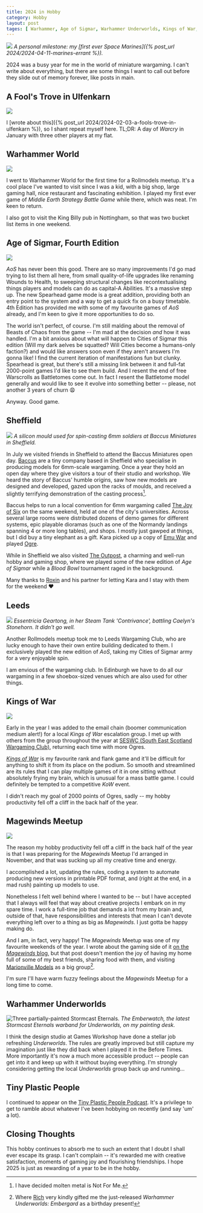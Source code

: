 ```yaml
---
title: 2024 in Hobby
category: Hobby
layout: post
tages: [ Warhammer, Age of Sigmar, Warhammer Underworlds, Kings of War, Magewinds, Baccus M ]
---
```


![](/images/2024/04/hobby/tactical-fireteam.jpg)
*A personal milestone: my [first ever Space Marines]({% post_url 2024/2024-04-11-marines-errant %}).*

2024 was a busy year for me in the world of miniature wargaming. I can't write about everything, but there are some things I want to call out before they slide out of memory forever, like posts in main.

<!--more-->

## A Fool's Trove in Ulfenkarn

![](/images/2024/02/hobby/darkshard.jpg)

I [wrote about this]({% post_url 2024/2024-02-03-a-fools-trove-in-ulfenkarn %}), so I shant repeat myself here. TL;DR: A day of *Warcry* in January with three other players at my flat. 

## Warhammer World

![](/images/2025/01/2024-in-hobby/warhammer-world.jpg)

I went to Warhammer World for the first time for a Rollmodels meetup. It's a cool place I've wanted to visit since I was a kid, with a big shop, large gaming hall, nice restaurant and fascinating exhibition. I played my first ever game of *Middle Earth Strategy Battle Game* while there, which was neat. I'm keen to return.

I also got to visit the King Billy pub in Nottingham, so that was two bucket list items in one weekend.

## Age of Sigmar, Fourth Edition

![](/images/2025/01/2024-in-hobby/angry-stormcast.jpg)

*AoS* has never been this good. There are so many improvements I'd go mad trying to list them all here, from small quality-of-life upgrades like renaming Wounds to Health, to sweeping structural changes like recontextualising things players and models can do as capital-A Abilities. It's a massive step up. The new Spearhead game mode is a great addition, providing both an entry point to the system and a way to get a quick fix on a busy timetable. 4th Edition has provided me with some of my favourite games of *AoS* already, and I'm keen to give it more opportunities to do so.

The world isn't perfect, of course. I'm still malding about the removal of Beasts of Chaos from the game -- I'm mad at the decision *and* how it was handled. I'm a bit anxious about what will happen to Cities of Sigmar this edition (Will my dark aelves be squatted? Will Cities become a humans-only faction?) and would like answers soon even if they aren't answers I'm gonna like! I find the current iteration of manifestations fun but clunky. Spearhead is great, but there's still a missing link between it and full-fat 2000-point games I'd like to see them build. And I resent the end of free Warscrolls as Battletomes come out. In fact I resent the Battletome model generally and would like to see it evolve into something better -- please, not another 3 years of churn 😩 

Anyway. Good game.

## Sheffield

![](/images/2025/01/2024-in-hobby/6mm-mold.jpg)
*A silicon mould used for spin-casting 6mm soldiers at Baccus Miniatures in Sheffield.*

In July we visited friends in Sheffield to attend the Baccus Miniatures open day. [Baccus](baccus) are a tiny company based in Sheffield who specialise in producing models for 6mm-scale wargaming. Once a year they hold an open day where they give visitors a tour of their studio and workshop. We heard the story of Baccus' humble origins, saw how new models are designed and developed, gazed upon the racks of moulds, and received a slightly terrifying demonstration of the casting process[^1].

[baccus]: https://www.baccus6mm.com/

[^1]: I have decided molten metal is Not For Me.

Baccus helps to run a local convention for 6mm wargaming called [The Joy of Six](six) on the same weekend, held at one of the city's universities. Across several large rooms were distributed dozens of demo games for different systems, epic playable dioramas (such as one of the Normandy landings spanning 4 or more long tables), and shops. I mostly just gawped at things, but I did buy a tiny elephant as a gift. Kara picked up a copy of [Emu War](emu) and played [Ogre](ogre).

[six]: http://www.joysofsix.co.uk/
[emu]: https://www.2d6wargaming.com/products/emu-war
[ogre]: https://www.sjgames.com/ogre/

While in Sheffield we also visited [The Outpost](outpost), a charming and well-run hobby and gaming shop, where we played some of the new edition of *Age of Sigmar* while a *Blood Bowl* tournament raged in the background. 

Many thanks to [Roxin](https://bsky.app/profile/archaeonick.bsky.social) and his partner for letting Kara and I stay with them for the weekend ❤️

## Leeds

![](/images/2025/01/2024-in-hobby/tank-v-stonehorn.jpg)
*Essentricia Geartong, in her Steam Tank 'Contrivance', battling Caelyn's Stonehorn. It didn't go well.*

Another Rollmodels meetup took me to Leeds Wargaming Club, who are lucky enough to have their own entire building dedicated to them. I exclusively played the new edition of *AoS*, taking my Cities of Sigmar army for a very enjoyable spin. 

I am envious of the wargaming club. In Edinburgh we have to do all our wargaming in a few shoebox-sized venues which are also used for other things.

## Kings of War

![](/images/2025/01/2024-in-hobby/kings-of-war.jpg)

Early in the year I was added to the email chain (boomer communication medium alert!) for a local *Kings of War* escalation group. I met up with others from the group throughout the year at [SESWC (South East Scotland Wargaming Club)](seswc), returning each time with more Ogres. 

[seswc]: https://seswc.co.uk/

[*Kings of War*](kow) is my favourite rank and flank game and it'll be difficult for anything to shift it from its place on the podium. So smooth and streamlined are its rules that I can play multiple games of it in one sitting without absolutely frying my brain, which is unusual for a mass battle game. I could definitely be tempted to a competitive *KoW* event.

[kow]: https://www.manticgames.com/kings-of-war/?wmc-currency=GBP

I didn't reach my goal of 2000 points of Ogres, sadly -- my hobby productivity fell off a cliff in the back half of the year.

## Magewinds Meetup

![](https://www.magewinds.com/images/blog/2024/11/magewinds-meetup-post-mortem/king-of-the-hill.jpg)

The reason my hobby productivity fell off a cliff in the back half of the year is that I was preparing for the *Magewinds* Meetup I'd arranged in November, and that was sucking up all my creative time and energy. 

I accomplished a lot, updating the rules, coding a system to automate producing new versions in printable PDF format, and (right at the end, in a mad rush) painting up models to use. 

Nonetheless I felt well behind where I wanted to be -- but I have accepted that I always will feel that way about creative projects I embark on in my spare time. I work a full-time job that demands a lot from my brain and, outside of that, have responsibilities and interests that mean I can't devote everything left over to a thing as big as *Magewinds*. I just gotta be happy making do.

And I am, in fact, very happy! The *Magewinds* Meetup was one of my favourite weekends of the year. I wrote about the gaming side of it [on the *Magewinds* blog](mwm), but that post doesn't mention the joy of having my home full of some of my best friends, sharing food with them, and visiting [Marionville Models](marionville) as a big group[^2].

[mwm]: https://www.magewinds.com/blog/2024/11/30/magewinds-meetup-post-mortem/
[marionville]: https://www.marionvillemodels.com/

[^2]: Where [Rich](https://bsky.app/profile/richn.bsky.social) very kindly gifted me the just-released *Warhammer Underworlds: Embergard* as a birthday present! 

I'm sure I'll have warm fuzzy feelings about the *Magewinds* Meetup for a long time to come.

## Warhammer Underworlds

![Three partially-painted Stormcast Eternals.](/images/2025/01/2024-in-hobby/emberwatch.jpg)
*The Emberwatch, the latest Stormcast Eternals warband for Underworlds, on my painting desk.* 

I think the design studio at Games Workshop have done a stellar job refreshing *Underworlds*. The rules are greatly improved but still capture my imagination just like they did back when I played it in the Before Times. More importantly it's now a much more accessible product -- people can get into it and keep up with it without buying everything. I'm strongly considering getting the local *Underworlds* group back up and running...

## Tiny Plastic People

I continued to appear on the [Tiny Plastic People Podcast](https://shows.acast.com/tinyplasicpeople). It's a privilege to get to ramble about whatever I've been hobbying on recently (and say 'um' a lot).

## Closing Thoughts

This hobby continues to absorb me to such an extent that I doubt I shall ever escape its grasp. I can't complain -- it's rewarded me with creative satisfaction, moments of gaming joy and flourishing friendships. I hope 2025 is just as rewarding of a year to be in the hobby.